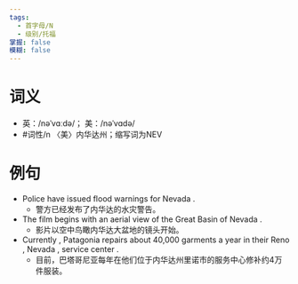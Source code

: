 ```yaml
---
tags:
  - 首字母/N
  - 级别/托福
掌握: false
模糊: false
---
```

# 词义
- 英：/nəˈvɑːdə/； 美：/nəˈvɑdə/
- #词性/n  〈美〉内华达州；缩写词为NEV
# 例句
- Police have issued flood warnings for Nevada .
	- 警方已经发布了内华达的水灾警告。
- The film begins with an aerial view of the Great Basin of Nevada .
	- 影片以空中鸟瞰内华达大盆地的镜头开始。
- Currently , Patagonia repairs about 40,000 garments a year in their Reno , Nevada , service center .
	- 目前，巴塔哥尼亚每年在他们位于内华达州里诺市的服务中心修补约4万件服装。
